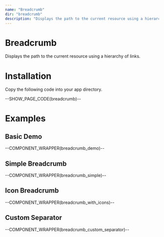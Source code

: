 ```yaml
---
name: "Breadcrumb"
dir: "breadcrumb"
description: "Displays the path to the current resource using a hierarchy of links."
---
```


# Breadcrumb

Displays the path to the current resource using a hierarchy of links.

# Installation

Copy the following code into your app directory.

--SHOW_PAGE_CODE(breadcrumb)--

# Examples

## Basic Demo

--COMPONENT_WRAPPER(breadcrumb_demo)--

## Simple Breadcrumb

--COMPONENT_WRAPPER(breadcrumb_simple)--

## Icon Breadcrumb

--COMPONENT_WRAPPER(breadcrumb_with_icons)--

## Custom Separator

--COMPONENT_WRAPPER(breadcrumb_custom_separator)--

